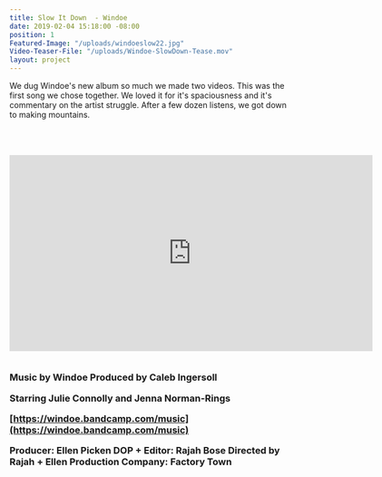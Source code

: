 ```yaml
---
title: Slow It Down  - Windoe
date: 2019-02-04 15:18:00 -08:00
position: 1
Featured-Image: "/uploads/windoeslow22.jpg"
Video-Teaser-File: "/uploads/Windoe-SlowDown-Tease.mov"
layout: project
---
```


We dug Windoe's new album so much we made two videos. This was the first song we chose together. We loved it for it's spaciousness and it's commentary on the artist struggle. After a few dozen listens, we got down to making mountains. 
<h3>
<BR><BR>

<iframe src="https://player.vimeo.com/video/327142954" width="640" height="346" frameborder="0" allow="autoplay; fullscreen" allowfullscreen></iframe>

<BR>
<BR>

Music by Windoe 
Produced by Caleb Ingersoll

Starring Julie Connolly and Jenna Norman-Rings

[https://windoe.bandcamp.com/music](https://windoe.bandcamp.com/music)

Producer: Ellen Picken
DOP + Editor: Rajah Bose
Directed by Rajah + Ellen
Production Company: Factory Town